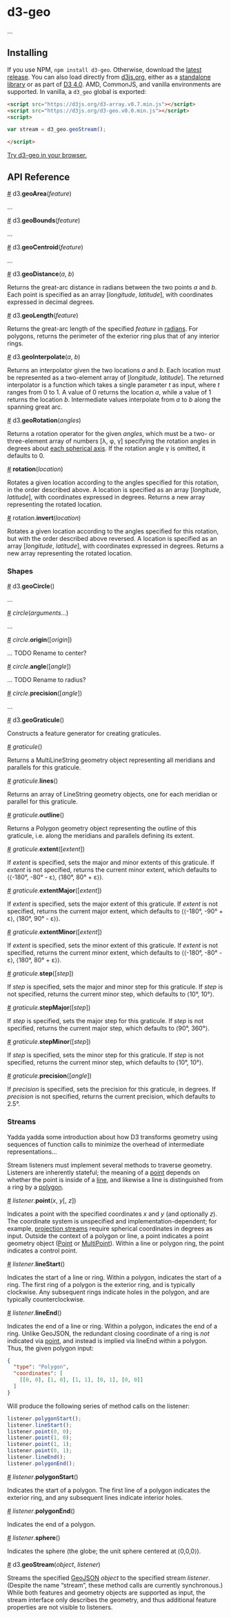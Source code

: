# d3-geo

…

## Installing

If you use NPM, `npm install d3-geo`. Otherwise, download the [latest release](https://github.com/d3/d3-geo/releases/latest). You can also load directly from [d3js.org](https://d3js.org), either as a [standalone library](https://d3js.org/d3-geo.v0.0.min.js) or as part of [D3 4.0](https://github.com/d3/d3). AMD, CommonJS, and vanilla environments are supported. In vanilla, a `d3_geo` global is exported:

```html
<script src="https://d3js.org/d3-array.v0.7.min.js"></script>
<script src="https://d3js.org/d3-geo.v0.0.min.js"></script>
<script>

var stream = d3_geo.geoStream();

</script>
```

[Try d3-geo in your browser.](https://tonicdev.com/npm/d3-geo)

## API Reference

<a name="geoArea" href="#geoArea">#</a> d3.<b>geoArea</b>(<i>feature</i>)

…

<a name="geoBounds" href="#geoBounds">#</a> d3.<b>geoBounds</b>(<i>feature</i>)

…

<a name="geoCentroid" href="#geoCentroid">#</a> d3.<b>geoCentroid</b>(<i>feature</i>)

…

<a name="geoDistance" href="#geoDistance">#</a> d3.<b>geoDistance</b>(<i>a</i>, <i>b</i>)

Returns the great-arc distance in radians between the two points <i>a</i> and <i>b</i>. Each point is specified as an array [<i>longitude</i>, <i>latitude</i>], with coordinates expressed in decimal degrees.

<a name="geoLength" href="#geoLength">#</a> d3.<b>geoLength</b>(<i>feature</i>)

Returns the great-arc length of the specified *feature* in [radians](http://mathworld.wolfram.com/Radian.html). For polygons, returns the perimeter of the exterior ring plus that of any interior rings.

<a name="geoInterpolate" href="#geoInterpolate">#</a> d3.<b>geoInterpolate</b>(<i>a</i>, <i>b</i>)

Returns an interpolator given the two locations *a* and *b*. Each location must be represented as a two-element array of [<i>longitude</i>, <i>latitude</i>]. The returned interpolator is a function which takes a single parameter *t* as input, where *t* ranges from 0 to 1. A value of 0 returns the location *a*, while a value of 1 returns the location *b*. Intermediate values interpolate from *a* to *b* along the spanning great arc.

<a name="geoRotation" href="#geoRotation">#</a> d3.<b>geoRotation</b>(<i>angles</i>)

Returns a rotation operator for the given *angles*, which must be a two- or three-element array of numbers [λ, φ, γ] specifying the rotation angles in degrees about [each spherical axis](http://bl.ocks.org/mbostock/4282586). If the rotation angle γ is omitted, it defaults to 0.

<a name="_rotation" href="#_rotation">#</a> <b>rotation</b>(<i>location</i>)

Rotates a given location according to the angles specified for this rotation, in the order described above. A location is specified as an array [*longitude*, *latitude*], with coordinates expressed in degrees. Returns a new array representing the rotated location.

<a name="rotation_invert" href="#rotation_invert">#</a> rotation.<b>invert</b>(<i>location</i>)

Rotates a given location according to the angles specified for this rotation, but with the order described above reversed. A location is specified as an array [*longitude*, *latitude*], with coordinates expressed in degrees. Returns a new array representing the rotated location.

### Shapes

<a name="geoCircle" href="#geoCircle">#</a> d3.<b>geoCircle</b>()

…

<a name="_circle" href="#_circle">#</a> <i>circle</i>(<i>arguments…</i>)

…

<a name="circle_origin" href="#circle_origin">#</a> <i>circle</i>.<b>origin</b>([<i>origin</i>])

… TODO Rename to center?

<a name="circle_angle" href="#circle_angle">#</a> <i>circle</i>.<b>angle</b>([<i>angle</i>])

… TODO Rename to radius?

<a name="circle_precision" href="#circle_precision">#</a> <i>circle</i>.<b>precision</b>([<i>angle</i>])

…

<a name="geoGraticule" href="#geoGraticule">#</a> d3.<b>geoGraticule</b>()

Constructs a feature generator for creating graticules.

<a name="_graticule" href="#_graticule">#</a> <i>graticule</i>()

Returns a MultiLineString geometry object representing all meridians and parallels for this graticule.

<a name="graticule_lines" href="#graticule_lines">#</a> <i>graticule</i>.<b>lines</b>()

Returns an array of LineString geometry objects, one for each meridian or parallel for this graticule.

<a name="graticule_outline" href="#graticule_outline">#</a> <i>graticule</i>.<b>outline</b>()

Returns a Polygon geometry object representing the outline of this graticule, i.e. along the meridians and parallels defining its extent.

<a name="graticule_extent" href="#graticule_extent">#</a> <i>graticule</i>.<b>extent</b>([<i>extent</i>])

If *extent* is specified, sets the major and minor extents of this graticule. If *extent* is not specified, returns the current minor extent, which defaults to ⟨⟨-180°, -80° - ε⟩, ⟨180°, 80° + ε⟩⟩.

<a name="graticule_extentMajor" href="#graticule_extentMajor">#</a> <i>graticule</i>.<b>extentMajor</b>([<i>extent</i>])

If *extent* is specified, sets the major extent of this graticule. If *extent* is not specified, returns the current major extent, which defaults to ⟨⟨-180°, -90° + ε⟩, ⟨180°, 90° - ε⟩⟩.

<a name="graticule_extentMinor" href="#graticule_extentMinor">#</a> <i>graticule</i>.<b>extentMinor</b>([<i>extent</i>])

If *extent* is specified, sets the minor extent of this graticule. If *extent* is not specified, returns the current minor extent, which defaults to ⟨⟨-180°, -80° - ε⟩, ⟨180°, 80° + ε⟩⟩.

<a name="graticule_step" href="#graticule_step">#</a> <i>graticule</i>.<b>step</b>([<i>step</i>])

If *step* is specified, sets the major and minor step for this graticule. If *step* is not specified, returns the current minor step, which defaults to ⟨10°, 10°⟩.

<a name="graticule_stepMajor" href="#graticule_stepMajor">#</a> <i>graticule</i>.<b>stepMajor</b>([<i>step</i>])

If *step* is specified, sets the major step for this graticule. If *step* is not specified, returns the current major step, which defaults to ⟨90°, 360°⟩.

<a name="graticule_stepMinor" href="#graticule_stepMinor">#</a> <i>graticule</i>.<b>stepMinor</b>([<i>step</i>])

If *step* is specified, sets the minor step for this graticule. If *step* is not specified, returns the current minor step, which defaults to ⟨10°, 10°⟩.

<a name="graticule_precision" href="#graticule_precision">#</a> <i>graticule</i>.<b>precision</b>([<i>angle</i>])

If *precision* is specified, sets the precision for this graticule, in degrees. If *precision* is not specified, returns the current precision, which defaults to 2.5°.

### Streams

Yadda yadda some introduction about how D3 transforms geometry using sequences of function calls to minimize the overhead of intermediate representations…

Stream listeners must implement several methods to traverse geometry. Listeners are inherently stateful; the meaning of a [point](#point) depends on whether the point is inside of a [line](#lineStart), and likewise a line is distinguished from a ring by a [polygon](#polygonStart).

<a name="listener_point" href="#listener_point">#</a> <i>listener</i>.<b>point</b>(<i>x</i>, <i>y</i>[, <i>z</i>])

Indicates a point with the specified coordinates *x* and *y* (and optionally *z*). The coordinate system is unspecified and implementation-dependent; for example, [projection streams](https://github.com/d3/d3-geo-projection) require spherical coordinates in degrees as input. Outside the context of a polygon or line, a point indicates a point geometry object ([Point](http://www.geojson.org/geojson-spec.html#point) or [MultiPoint](http://www.geojson.org/geojson-spec.html#multipoint)). Within a line or polygon ring, the point indicates a control point.

<a name="listener_lineStart" href="#listener_lineStart">#</a> <i>listener</i>.<b>lineStart</b>()

Indicates the start of a line or ring. Within a polygon, indicates the start of a ring. The first ring of a polygon is the exterior ring, and is typically clockwise. Any subsequent rings indicate holes in the polygon, and are typically counterclockwise.

<a name="listener_lineEnd" href="#listener_lineEnd">#</a> <i>listener</i>.<b>lineEnd</b>()

Indicates the end of a line or ring. Within a polygon, indicates the end of a ring. Unlike GeoJSON, the redundant closing coordinate of a ring is *not* indicated via [point](#point), and instead is implied via lineEnd within a polygon. Thus, the given polygon input:

```json
{
  "type": "Polygon",
  "coordinates": [
    [[0, 0], [1, 0], [1, 1], [0, 1], [0, 0]]
  ]
}
```

Will produce the following series of method calls on the listener:

```js
listener.polygonStart();
listener.lineStart();
listener.point(0, 0);
listener.point(1, 0);
listener.point(1, 1);
listener.point(0, 1);
listener.lineEnd();
listener.polygonEnd();
```

<a name="listener_polygonStart" href="#listener_polygonStart">#</a> <i>listener</i>.<b>polygonStart</b>()

Indicates the start of a polygon. The first line of a polygon indicates the exterior ring, and any subsequent lines indicate interior holes.

<a name="listener_polygonEnd" href="#listener_polygonEnd">#</a> <i>listener</i>.<b>polygonEnd</b>()

Indicates the end of a polygon.

<a name="listener_sphere" href="#listener_sphere">#</a> <i>listener</i>.<b>sphere</b>()

Indicates the sphere (the globe; the unit sphere centered at ⟨0,0,0⟩).

<a href="#geoStream" name="geoStream">#</a> d3.<b>geoStream</b>(<i>object</i>, <i>listener</i>)

Streams the specified [GeoJSON](http://geojson.org) *object* to the specified stream *listener*. (Despite the name “stream”, these method calls are currently synchronous.) While both features and geometry objects are supported as input, the stream interface only describes the geometry, and thus additional feature properties are not visible to listeners.
